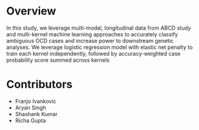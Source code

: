 # Overview
In this study, we leverage multi-modal, longitudinal data from ABCD
study and multi-kernel machine learning approaches to accurately classify ambiguous
OCD cases and increase power to downstream genetic analyses. We leverage logistic
regression model with elastic net penalty to train each kernel independently, followed by
accuracy-weighted case probability score summed across kernels 

# Contributors

- Franjo Ivankovic
- Aryan Singh
- Shashank Kumar
- Richa Gupta

 
